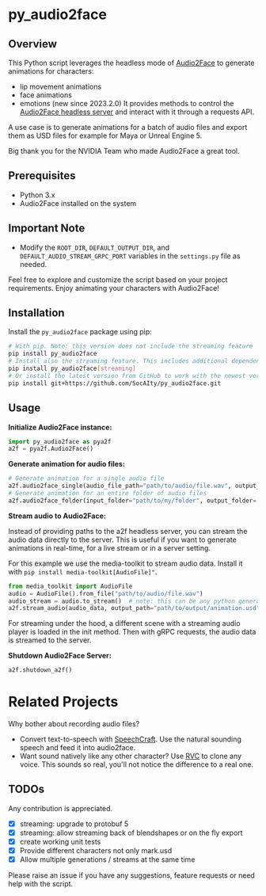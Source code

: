 # py_audio2face

## Overview

This Python script leverages the headless mode of [Audio2Face](https://www.nvidia.com/en-us/omniverse/apps/audio2face/) to generate animations for characters:
- lip movement animations
- face animations 
- emotions (new since 2023.2.0)
It provides methods to control the [Audio2Face headless server](https://docs.omniverse.nvidia.com/audio2face/latest/user-manual/rest-api.html) and interact with it through a requests API. 

A use case is to generate animations for a batch of audio files and export them as USD files for example for Maya or Unreal Engine 5.

Big thank you for the NVIDIA Team who made Audio2Face a great tool.


## Prerequisites

- Python 3.x
- Audio2Face installed on the system


## Important Note
 
- Modify the `ROOT_DIR`, `DEFAULT_OUTPUT_DIR`, and `DEFAULT_AUDIO_STREAM_GRPC_PORT` variables in the `settings.py` file as needed.

Feel free to explore and customize the script based on your project requirements. Enjoy animating your characters with Audio2Face!


## Installation

Install the `py_audio2face` package using pip:
```bash
# With pip. Note: this version does not include the streaming feature
pip install py_audio2face
# Install also the streaming feature. This includes additional dependencies like grpcio and protobuf
pip install py_audio2face[streaming]
# Or install the latest version from GitHub to work with the newest version of Audio2Face
pip install git+https://github.com/SocAIty/py_audio2face.git
```

## Usage

**Initialize Audio2Face instance:**
```python
import py_audio2face as pya2f
a2f = pya2f.Audio2Face()
```

**Generate animation for audio files:**
 ```python
# Generate animation for a single audio file
a2f.audio2face_single(audio_file_path="path/to/audio/file.wav", output_path="path/to/output/animation.usd", fps=60, emotion=True)
# Generate animation for an entire folder of audio files
a2f.audio2face_folder(input_folder="path/to/my/folder", output_folder='/output', fps=60)
```

**Stream audio to Audio2Face:**

Instead of providing paths to the a2f headless server, you can stream the audio data directly to the server. 
This is useful if you want to generate animations in real-time, for a live stream or in a server setting.

For this example we use the media-toolkit to stream audio data. Install it with `pip install media-toolkit[AudioFile]"`.

```python
from media_toolkit import AudioFile
audio = AudioFile().from_file("path/to/audio/file.wav")
audio_stream = audio.to_stream()  # note: this can be any python generator that yields numpy arrays/bytes of audio data
a2f.stream_audio(audio_data, output_path="path/to/output/animation.usd", fps=60)
```
For streaming under the hood, a different scene with a streaming audio player is loaded in the init method.
Then with gRPC requests, the audio data is streamed to the server.


**Shutdown Audio2Face Server:**
```python
a2f.shutdown_a2f()
```

# Related Projects

Why bother about recording audio files? 
- Convert text-to-speech with [SpeechCraft](https://github.com/SocAIty/SpeechCraft). Use the natural sounding speech and feed it into audio2face.
- Want sound natively like any other character? Use [RVC](https://github.com/SocAIty/Retrieval-based-Voice-Conversion-FastAPI) to clone any voice. This sounds so real, you'll not notice the difference to a real one.


## TODOs

Any contribution is appreciated.
- [x] streaming: upgrade to protobuf 5
- [x] streaming: allow streaming back of blendshapes or on the fly export
- [x] create working unit tests
- [x] Provide different characters not only mark.usd
- [x] Allow multiple generations / streams at the same time

Please raise an issue if you have any suggestions, feature requests or need help with the script.